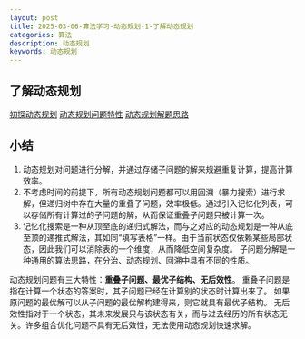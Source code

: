 ```yaml
---
layout: post
title: 2025-03-06-算法学习-动态规划-1-了解动态规划
categories: 算法
description: 动态规划
keywords: 动态规划
---
```


## 了解动态规划

[初探动态规划](https://www.hello-algo.com/chapter_dynamic_programming/intro_to_dynamic_programming/)
[动态规划问题特性](https://www.hello-algo.com/chapter_dynamic_programming/dp_problem_features/)
[动态规划解题思路](https://www.hello-algo.com/chapter_dynamic_programming/dp_solution_pipeline/#1432)

## 小结

1. 动态规划对问题进行分解，并通过存储子问题的解来规避重复计算，提高计算效率。
2. 不考虑时间的前提下，所有动态规划问题都可以用回溯（暴力搜索）进行求解，但递归树中存在大量的重叠子问题，效率极低。通过引入记忆化列表，可以存储所有计算过的子问题的解，从而保证重叠子问题只被计算一次。
3. 记忆化搜索是一种从顶至底的递归式解法，而与之对应的动态规划是一种从底至顶的递推式解法，其如同“填写表格”一样。由于当前状态仅依赖某些局部状态，因此我们可以消除表的一个维度，从而降低空间复杂度。
子问题分解是一种通用的算法思路，在分治、动态规划、回溯中具有不同的性质。

动态规划问题有三大特性：**重叠子问题、最优子结构、无后效性**。
重叠子问题是指在计算一个状态的答案时，其子问题已经在计算别的状态时计算出来了。
如果原问题的最优解可以从子问题的最优解构建得来，则它就具有最优子结构。
无后效性指对于一个状态，其未来发展只与该状态有关，而与过去经历的所有状态无关。许多组合优化问题不具有无后效性，无法使用动态规划快速求解。
